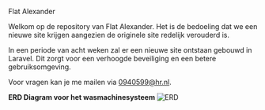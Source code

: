 Flat Alexander

Welkom op de repository van Flat Alexander. Het is de bedoeling dat we een nieuwe site krijgen aangezien de originele site redelijk verouderd is.

In een periode van acht weken zal er een nieuwe site ontstaan gebouwd in Laravel. Dit zorgt voor een verhoogde beveiliging en een betere gebruiksomgeving. 

Voor vragen kan je me mailen via 0940599@hr.nl.

**ERD Diagram voor het wasmachinesysteem**
![ERD](https://i.imgur.com/2LFMFK0.png)